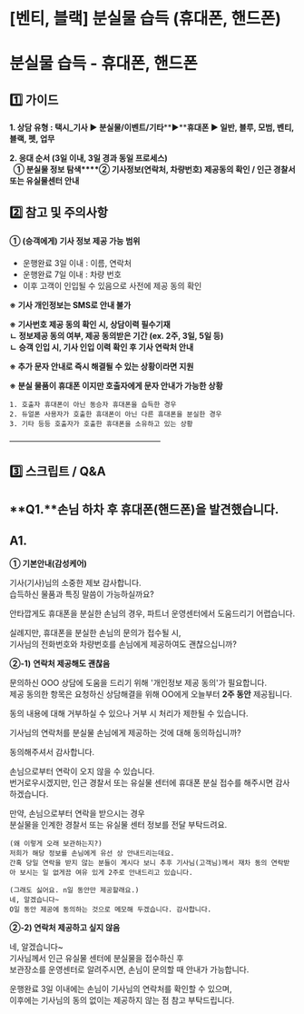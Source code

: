 # [벤티, 블랙] 분실물 습득 (휴대폰, 핸드폰)

**분실물 습득 - 휴대폰, 핸드폰**
=====================

**1️⃣ 가이드**
-----------

**1. 상담 유형 : 택시\_기사 ▶ 분실물/이벤트/기타****▶****휴대폰 ▶ 일반, 블루, 모범, 벤티, 블랙, 펫, 업무**

**2. 응대 순서 (3일 이내, 3일 경과 동일 프로세스)  
  ① 분실물 정보 탐색****② 기사정보(연락처, 차량번호) 제공동의 확인 / 인근 경찰서 또는 유실물센터 안내**

**2️⃣ 참고 및 주의사항**
-----------------

#### **① (승객에게) 기사 정보 제공 가능 범위**

* 운행완료 3일 이내 : 이름, 연락처
* 운행완료 7일 이내 : 차량 번호
* 이후 고객이 인입될 수 있음으로 사전에 제공 동의 확인

**※ 기사 개인정보는 SMS로 안내 불가**

**※ 기사번호 제공 동의 확인 시, 상담이력 필수기재  
ㄴ 정보제공 동의 여부, 제공 동의받은 기간 (ex. 2주, 3일, 5일 등)**  
**ㄴ 승객 인입 시, 기사 인입 이력 확인 후 기사 연락처 안내**

**※ 추가 문자 안내로 즉시 해결될 수 있는 상황이라면 지원**

**※ 분실 물품이 휴대폰 이지만 호출자에게 문자 안내가 가능한 상황**

```
1. 호출자 휴대폰이 아닌 동승자 휴대폰을 습득한 경우  
2. 듀얼폰 사용자가 호출한 휴대폰이 아닌 다른 휴대폰을 분실한 경우  
3. 기타 등등 호출자가 호출한 휴대폰을 소유하고 있는 상황
```

―――――――――――――――――――

**3️⃣ 스크립트 / Q&A**
------------------

**Q1.****손님 하차 후 휴대폰(핸드폰)을 발견했습니다.**
------------------------------------

**A1.**
-------

**① 기본안내(감성케어)**

기사(기사)님의 소중한 제보 감사합니다.  
습득하신 물품과 특징 말씀이 가능하실까요?

안타깝게도 휴대폰을 분실한 손님의 경우, 파트너 운영센터에서 도움드리기 어렵습니다.

실례지만, 휴대폰을 분실한 손님의 문의가 접수될 시,   
기사님의 전화번호와 차량번호를 손님에게 제공하여도 괜찮으십니까?

**②-1)** **연락처 제공해도 괜찮음**

문의하신 OOO 상담에 도움을 드리기 위해 '개인정보 제공 동의'가 필요합니다.  
제공 동의한 항목은 요청하신 상담해결을 위해 OO에게 오늘부터 **2주 동안** 제공됩니다.

동의 내용에 대해 거부하실 수 있으나 거부 시 처리가 제한될 수 있습니다.

기사님의 연락처를 분실물 손님에게 제공하는 것에 대해 동의하십니까?

동의해주셔서 감사합니다.

손님으로부터 연락이 오지 않을 수 있습니다.  
번거로우시겠지만, 인근 경찰서 또는 유실물 센터에 휴대폰 분실 접수를 해주시면 감사하겠습니다.

만약, 손님으로부터 연락을 받으시는 경우   
분실물을 인계한 경찰서 또는 유실물 센터 정보를 전달 부탁드려요.

```
(왜 이렇게 오래 보관하는지?)   
저희가 해당 정보를 손님에게 유선 상 안내드리는데요.  
간혹 당일 연락을 받지 않는 분들이 계시다 보니 추후 기사님(고객님)께서 재차 동의 연락받아 보시는 일 없게끔 여유 있게 2주로 안내드리고 있습니다.  
  
(그래도 싫어요. n일 동안만 제공할래요.)  
네, 알겠습니다~  
O일 동안 제공에 동의하는 것으로 메모해 두겠습니다. 감사합니다.
```

**②-2) 연락처 제공하고 싶지 않음**

네, 알겠습니다~   
기사님께서 인근 유실물 센터에 분실물을 접수하신 후   
보관장소를 운영센터로 알려주시면, 손님이 문의할 때 안내가 가능합니다.

운행완료 3일 이내에는 손님이 기사님의 연락처를 확인할 수 있으며,   
이후에는 기사님의 동의 없이는 제공하지 않는 점 참고 부탁드립니다.